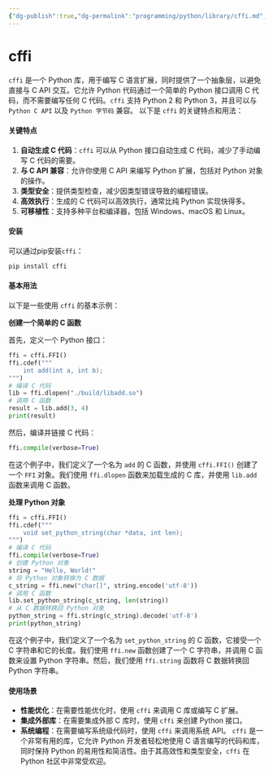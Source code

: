 ```yaml
---
{"dg-publish":true,"dg-permalink":"programming/python/library/cffi.md","permalink":"/programming/python/library/cffi.md/"}
---
```



# cffi

`cffi` 是一个 Python 库，用于编写 C 语言扩展，同时提供了一个抽象层，以避免直接与 C API 交互。它允许 Python 代码通过一个简单的 Python 接口调用 C 代码，而不需要编写任何 C 代码。`cffi` 支持 Python 2 和 Python 3，并且可以与 `Python C API` 以及 `Python 字节码` 兼容。 以下是 `cffi` 的关键特点和用法：

#### 关键特点

1. **自动生成 C 代码**：`cffi` 可以从 Python 接口自动生成 C 代码，减少了手动编写 C 代码的需要。
2. **与 C API 兼容**：允许你使用 C API 来编写 Python 扩展，包括对 Python 对象的操作。
3. **类型安全**：提供类型检查，减少因类型错误导致的编程错误。
4. **高效执行**：生成的 C 代码可以高效执行，通常比纯 Python 实现快得多。
5. **可移植性**：支持多种平台和编译器，包括 Windows、macOS 和 Linux。

#### 安装

可以通过pip安装`cffi`：

```bash
pip install cffi
```

#### 基本用法

以下是一些使用 `cffi` 的基本示例：

**创建一个简单的 C 函数**

首先，定义一个 Python 接口：

```python
ffi = cffi.FFI()
ffi.cdef("""
    int add(int a, int b);
""")
# 编译 C 代码
lib = ffi.dlopen("./build/libadd.so")
# 调用 C 函数
result = lib.add(3, 4)
print(result)
```

然后，编译并链接 C 代码：

```python
ffi.compile(verbose=True)
```

在这个例子中，我们定义了一个名为 `add` 的 C 函数，并使用 `cffi.FFI()` 创建了一个 `FFI` 对象。我们使用 `ffi.dlopen` 函数来加载生成的 C 库，并使用 `lib.add` 函数来调用 C 函数。

**处理 Python 对象**

```python
ffi = cffi.FFI()
ffi.cdef("""
    void set_python_string(char *data, int len);
""")
# 编译 C 代码
ffi.compile(verbose=True)
# 创建 Python 对象
string = "Hello, World!"
# 将 Python 对象转换为 C 数据
c_string = ffi.new("char[]", string.encode('utf-8'))
# 调用 C 函数
lib.set_python_string(c_string, len(string))
# 从 C 数据转换回 Python 对象
python_string = ffi.string(c_string).decode('utf-8')
print(python_string)
```

在这个例子中，我们定义了一个名为 `set_python_string` 的 C 函数，它接受一个 C 字符串和它的长度。我们使用 `ffi.new` 函数创建了一个 C 字符串，并调用 C 函数来设置 Python 字符串。然后，我们使用 `ffi.string` 函数将 C 数据转换回 Python 字符串。

#### 使用场景

* **性能优化**：在需要性能优化时，使用 `cffi` 来调用 C 库或编写 C 扩展。
* **集成外部库**：在需要集成外部 C 库时，使用 `cffi` 来创建 Python 接口。
* **系统编程**：在需要编写系统级代码时，使用 `cffi` 来调用系统 API。 `cffi` 是一个非常有用的库，它允许 Python 开发者轻松地使用 C 语言编写的代码和库，同时保持 Python 的易用性和简洁性。由于其高效性和类型安全，`cffi` 在 Python 社区中非常受欢迎。